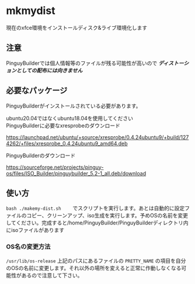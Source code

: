 # mkmydist
現在のxfce環境をインストールディスク&ライブ環境化します

## 注意
PinguyBuilderでは個人情報等のファイルが残る可能性が高いので ***ディストーションとしての配布には向きません***

## 必要なパッケージ
PinguyBuilderがインストールされている必要があります。　

ubuntu20.04ではなくubuntu18.04を使用してください <BR>
PinguyBuilderに必要なxresprobeのダウンロード

 <https://launchpad.net/ubuntu/+source/xresprobe/0.4.24ubuntu9/+build/1274262/+files/xresprobe_0.4.24ubuntu9_amd64.deb>
 
PinguyBuilderのダウンロード

<https://sourceforge.net/projects/pinguy-os/files/ISO_Builder/pinguybuilder_5.2-1_all.deb/download>


## 使い方
`bash ./makemy-dist.sh`　　
でスクリプトを実行します。あとは自動的に設定ファイルのコピー、クリーンアップ、iso生成を実行します。予めOSの名前を変更してください。完成すると/home/PinguyBuilder/PinguyBuilderディレクトリ内にisoファイルがあります

### OS名の変更方法
`/usr/lib/os-release`
上記のパスにあるファイルの `PRETTY_NAME` の項目を自分のOSの名前に変更します。それ以外の場所を変えると正常に作動しなくなる可能性があるので注意して下さい。
